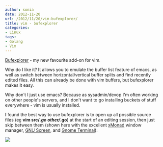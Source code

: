 ```yaml
---
author: sonia
date: 2012-11-20
url: /2012/11/20/vim-bufexplorer/
title: vim - bufexplorer
categories:
- Linux
tags:
- Golang
- Vim
---
```


[Bufexplorer](http://www.vim.org/scripts/script.php?script_id=42) - my new favourite add-on for vim.

<!--more-->

Why do I like it? It allows you to emulate the buffer list feature of emacs, as well as switch between horizontal/vertical buffer splits and find recently edited files. All this can already be done with vim buffers, but bufexplorer makes it easy.

Why don't I just use emacs? Because as sysadmin/devop I'm often working on other people's servers, and I don't want to go installing buckets of stuff everywhere - vim is usually installed.

I found the best way to use bufexplorer is to open up all possible source files (eg **vim src/*.go other/*.go**) at the start of an editing session, then just skip between them (shown here with the excellent [xMonad](http://xmonad.org/) window manager, [GNU Screen](https://www.gnu.org/software/screen/), and [Gnome Terminal](http://library.gnome.org/users/gnome-terminal/stable/gnome-terminal-get-started.html.en)):

[![](http://www.snowfrog.net/wp-content/uploads/2012/11/bufexp.png)](http://www.snowfrog.net/wp-content/uploads/2012/11/bufexp.png)
